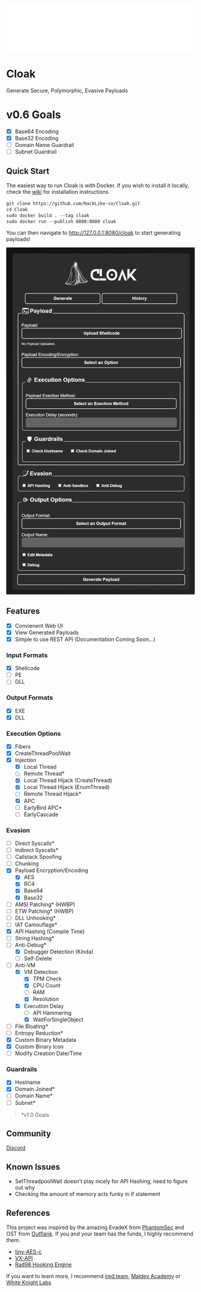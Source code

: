 <p align="center">
    <img src="https://github.com/HackLike-co/Cloak/blob/main/images/cloak_logo.png?raw=true">
</p>

# Cloak
Generate Secure, Polymorphic, Evasive Payloads

# v0.6 Goals
- [X] Base64 Encoding
- [X] Base32 Encoding
- [ ] Domain Name Guardrail
- [ ] Subnet Guardrail

## Quick Start
The easiest way to run Cloak is with Docker. If you wish to install it locally, check the [wiki](https://github.com/HackLike-co/Cloak/wiki/Installation) for installation instructions
```
git clone https://github.com/HackLike-co/Cloak.git
cd Cloak
sudo docker build . --tag cloak
sudo docker run --publish 8080:8080 cloak
```
You can then navigate to http://127.0.0.1:8080/cloak to start generating payloads!

<p align="center">
    <img src="https://github.com/HackLike-co/Cloak/blob/main/images/cloak_ui.png?raw=true">
</p>

## Features
- [X] Convienent Web UI
- [X] View Generated Payloads
- [X] Simple to use REST API (Documentation Coming Soon...)

### Input Formats
- [X] Shellcode
- [ ] PE
- [ ] DLL

### Output Formats
- [X] EXE
- [X] DLL

### Execution Options
- [X] Fibers
- [X] CreateThreadPoolWait
- [X] Injection
    - [X] Local Thread
    - [ ] Remote Thread*
    - [X] Local Thread Hijack (CreateThread)
    - [X] Local Thread Hijack (EnumThread)
    - [ ] Remote Thread Hijack*
    - [X] APC
    - [ ] EarlyBird APC*
    - [ ] EarlyCascade

### Evasion
- [ ] Direct Syscalls*
- [ ] Indirect Syscalls*
- [ ] Callstack Spoofing
- [ ] Chunking
- [X] Payload Encryption/Encoding
    - [X] AES
    - [X] RC4
    - [X] Base64
    - [X] Base32
- [ ] AMSI Patching* (HWBP)
- [ ] ETW Patching* (HWBP)
- [ ] DLL Unhooking*
- [ ] IAT Camouflage*
- [X] API Hashing (Compile Time)
- [ ] String Hashing*
- [ ] Anti-Debug*
    - [X] Debugger Detection (Kinda)
    - [ ] Self-Delete
- [ ] Anti-VM
    - [X] VM Detection
        - [X] TPM Check
        - [X] CPU Count
        - [ ] RAM
        - [X] Resolution
    - [X] Execution Delay
        - [ ] API Hammering
        - [X] WaitForSingleObject
- [ ] File Bloating*
- [ ] Entropy Reduction*
- [X] Custom Binary Metadata
- [X] Custom Binary Icon
- [ ] Modify Creation Date/Time

### Guardrails
- [X] Hostname
- [X] Domain Joined*
- [ ] Domain Name*
- [ ] Subnet*

> *v1.0 Goals

## Community
[Discord](https://discord.gg/qNzsmPC3Kr)

## Known Issues
- SetThreadpoolWait doesn't play nicely for API Hashing, need to figure out why
- Checking the amount of memory acts funky in if statement

## References
This project was inspired by the amazing EvadeX from [PhantomSec](https://phantomsec.tools) and OST from [Outflank](https://www.outflank.nl/products/outflank-security-tooling/). If you and your team has the funds, I highly recommend them.

- [tiny-AES-c](https://github.com/kokke/tiny-AES-c)
- [VX-API](https://github.com/vxunderground/VX-API)
- [Rad98 Hooking Engine](https://github.com/vxunderground/VX-API#rad98-hooking-engine)

If you want to learn more, I recommend [ired.team](https://ired.team), [Maldev Academy](https://maldevacademy.com) or [White Knight Labs](https://whiteknightlabs.com)